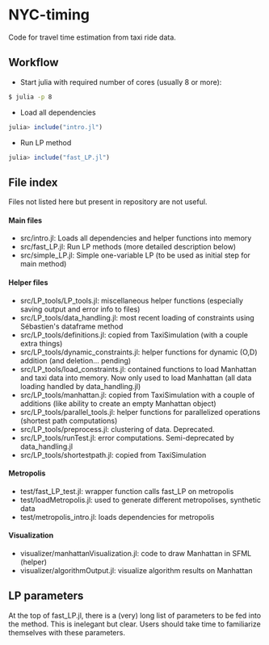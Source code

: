 # NYC-timing

Code for travel time estimation from taxi ride data.

## Workflow
- Start julia with required number of cores (usually 8 or more): 
```bash
$ julia -p 8
```
- Load all dependencies
```julia
julia> include("intro.jl")
```
- Run LP method
```julia
julia> include("fast_LP.jl")
```

## File index
Files not listed here but present in repository are not useful.
#### Main files
- src/intro.jl: Loads all dependencies and helper functions into memory
- src/fast_LP.jl: Run LP methods (more detailed description below)
- src/simple_LP.jl: Simple one-variable LP (to be used as initial step for main method)

#### Helper files
- src/LP_tools/LP_tools.jl: miscellaneous helper functions (especially saving output and error info to files)
- src/LP_tools/data_handling.jl: most recent loading of constraints using Sébastien's dataframe method
- src/LP_tools/definitions.jl: copied from TaxiSimulation (with a couple extra things)
- src/LP_tools/dynamic_constraints.jl: helper functions for dynamic (O,D) addition (and deletion... pending)
- src/LP_tools/load_constraints.jl: contained functions to load Manhattan and taxi data into memory. Now only used to load Manhattan (all data loading handled by data_handling.jl)
- src/LP_tools/manhattan.jl: copied from TaxiSimulation with a couple of additions (like ability to create an empty Manhattan object)
- src/LP_tools/parallel_tools.jl: helper functions for parallelized operations (shortest path computations)
- src/LP_tools/preprocess.jl: clustering of data. Deprecated.
- src/LP_tools/runTest.jl: error computations. Semi-deprecated by data_handling.jl
- src/LP_tools/shortestpath.jl: copied from TaxiSimulation

#### Metropolis
- test/fast_LP_test.jl: wrapper function calls fast_LP on metropolis
- test/loadMetropolis.jl: used to generate different metropolises, synthetic data
- test/metropolis_intro.jl: loads dependencies for metropolis

#### Visualization
- visualizer/manhattanVisualization.jl: code to draw Manhattan in SFML (helper)
- visualizer/algorithmOutput.jl: visualize algorithm results on Manhattan

## LP parameters
At the top of fast_LP.jl, there is a (very) long list of parameters to be fed into the method. This is inelegant but clear. Users should take time to familiarize themselves with these parameters.
